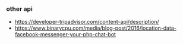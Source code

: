 ### other api
* https://developer-tripadvisor.com/content-api/description/
* https://www.binarycpu.com/media/blog-post/2016/location-data-facebook-messenger-your-php-chat-bot
